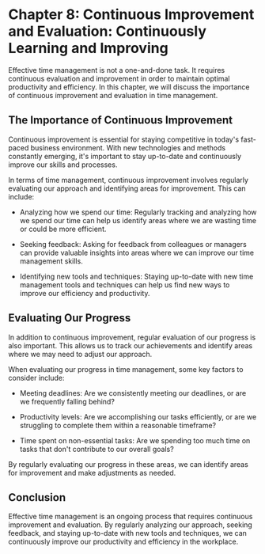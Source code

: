 Chapter 8: Continuous Improvement and Evaluation: Continuously Learning and Improving
=====================================================================================

Effective time management is not a one-and-done task. It requires continuous evaluation and improvement in order to maintain optimal productivity and efficiency. In this chapter, we will discuss the importance of continuous improvement and evaluation in time management.

The Importance of Continuous Improvement
----------------------------------------

Continuous improvement is essential for staying competitive in today's fast-paced business environment. With new technologies and methods constantly emerging, it's important to stay up-to-date and continuously improve our skills and processes.

In terms of time management, continuous improvement involves regularly evaluating our approach and identifying areas for improvement. This can include:

* Analyzing how we spend our time: Regularly tracking and analyzing how we spend our time can help us identify areas where we are wasting time or could be more efficient.

* Seeking feedback: Asking for feedback from colleagues or managers can provide valuable insights into areas where we can improve our time management skills.

* Identifying new tools and techniques: Staying up-to-date with new time management tools and techniques can help us find new ways to improve our efficiency and productivity.

Evaluating Our Progress
-----------------------

In addition to continuous improvement, regular evaluation of our progress is also important. This allows us to track our achievements and identify areas where we may need to adjust our approach.

When evaluating our progress in time management, some key factors to consider include:

* Meeting deadlines: Are we consistently meeting our deadlines, or are we frequently falling behind?

* Productivity levels: Are we accomplishing our tasks efficiently, or are we struggling to complete them within a reasonable timeframe?

* Time spent on non-essential tasks: Are we spending too much time on tasks that don't contribute to our overall goals?

By regularly evaluating our progress in these areas, we can identify areas for improvement and make adjustments as needed.

Conclusion
----------

Effective time management is an ongoing process that requires continuous improvement and evaluation. By regularly analyzing our approach, seeking feedback, and staying up-to-date with new tools and techniques, we can continuously improve our productivity and efficiency in the workplace.
